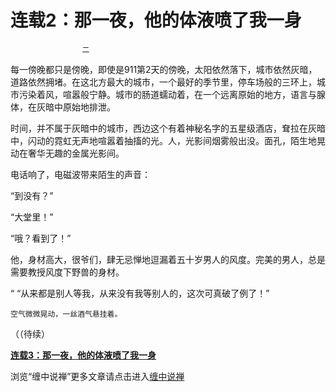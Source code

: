 连载2：那一夜，他的体液喷了我一身
====

			

                    二

每一傍晚都只是傍晚，即使是911第2天的傍晚，太阳依然落下，城市依然灰暗，道路依然拥堵。在这北方最大的城市，一个最好的季节里，停车场般的三环上，城市污染着风，喧嚣般宁静。城市的肠道蠕动着，在一个远离原始的地方，语言与腺体，在灰暗中原始地排泄。

时间，并不属于灰暗中的城市，西边这个有着神秘名字的五星级酒店，耷拉在灰暗中，闪动的霓虹无声地喧嚣着抽搐的光。人，光影间烟雾般出没。面孔，陌生地晃动在奢华无趣的金属光影间。

电话响了，电磁波带来陌生的声音：

“到没有？”

“大堂里！”

“哦？看到了！”

他，身材高大，很爷们，肆无忌惮地逗漏着五十岁男人的风度。完美的男人，总是需要教授风度下野兽的身材。

“  “从来都是别人等我，从来没有我等别人的，这次可真破了例了！”

    空气微微晃动，一丝酒气悬挂着。

（（待续）

[**连载3：那一夜，他的体液喷了我一身**](http://blog.sina.com.cn/u/486e105c01000212)

浏览“缠中说禅”更多文章请点击进入[缠中说禅](http://blog.sina.com.cn/m/chzhshch)
